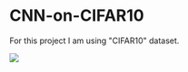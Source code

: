 # CNN-on-CIFAR10

For this project I am using "CIFAR10" dataset.

<img src="https://miro.medium.com/max/709/1*LyV7_xga4jUHdx4_jHk1PQ.png" style="max-width:480px">
